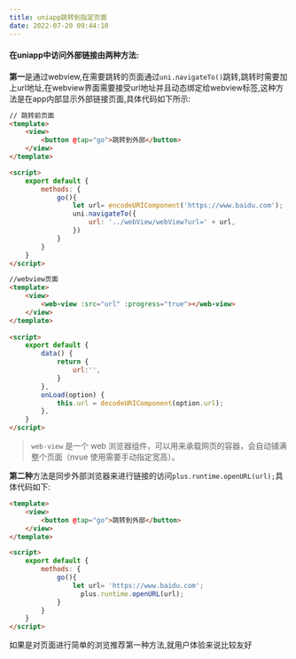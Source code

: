 ```yaml
---
title: uniapp跳转到指定页面
date: 2022-07-20 09:44:10
---
```







#### 在uniapp中访问外部链接由两种方法:

**第一**是通过webview,在需要跳转的页面通过`uni.navigateTo()`跳转,跳转时需要加上url地址,在webview界面需要接受url地址并且动态绑定给webview标签,这种方法是在app内部显示外部链接页面,具体代码如下所示:

~~~html
// 跳转前页面
<template>
	<view>
		<button @tap="go">跳转到外部</button>
	</view>
</template>

<script>
	export default {
		methods: {
			go(){
				let url= encodeURIComponent('https://www.baidu.com');
				uni.navigateTo({
					url: '../webView/webView?url=' + url,
				})
			}
		}
	}
</script>

~~~

~~~html
//webview页面
<template>
	<view>
		<web-view :src="url" :progress="true"></web-view>
	</view>
</template>
 
<script>
    export default {
        data() {
            return {
                url:'',
            }
        },
        onLoad(option) {
            this.url = decodeURIComponent(option.url);
        },
    }
</script>

~~~

> `web-view` 是一个 web 浏览器组件，可以用来承载网页的容器，会自动铺满整个页面（nvue 使用需要手动指定宽高）。

**第二种**方法是同步外部浏览器来进行链接的访问`plus.runtime.openURL(url);`具体代码如下:

~~~html
<template>
	<view>
		<button @tap="go">跳转到外部</button>
	</view>
</template>

<script>
	export default {
		methods: {
			go(){
				let url= 'https://www.baidu.com';
                  plus.runtime.openURL(url);
			}
		}
	}
</script>
~~~

如果是对页面进行简单的浏览推荐第一种方法,就用户体验来说比较友好